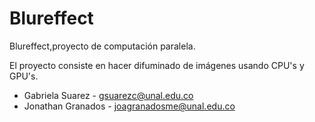 # Blureffect

Blureffect,proyecto de computación paralela.

El proyecto consiste en hacer difuminado de imágenes usando CPU's y GPU's.

* Gabriela Suarez - gsuarezc@unal.edu.co
* Jonathan Granados - joagranadosme@unal.edu.co

